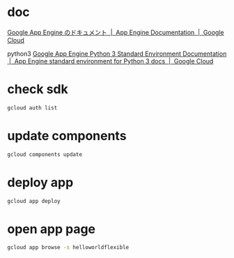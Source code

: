 # doc
[Google App Engine のドキュメント  \|  App Engine Documentation  \|  Google Cloud](https://cloud.google.com/appengine/docs/?hl=ja)

python3
[Google App Engine Python 3 Standard Environment Documentation  \|  App Engine standard environment for Python 3 docs  \|  Google Cloud](https://cloud.google.com/appengine/docs/standard/python3/)

# check sdk
```bash
gcloud auth list
```

# update components
```sh
gcloud components update
```

# deploy app
```sh
gcloud app deploy
```

# open app page
```sh
gcloud app browse -s helloworldflexible
```
